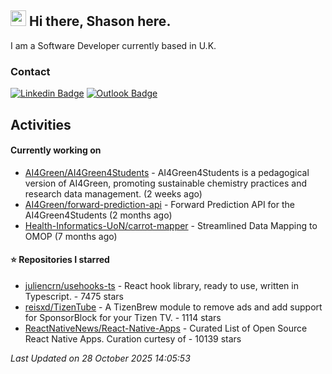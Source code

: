 ##  <img src="https://media.giphy.com/media/hvRJCLFzcasrR4ia7z/giphy.gif" width="25"> Hi there, Shason here.

I am a Software Developer currently based in U.K.

### Contact

[![Linkedin Badge](https://img.shields.io/badge/-shason-blue?style=flat-square&logo=Linkedin&logoColor=white&link=https://www.linkedin.com/in/shason/)](https://www.linkedin.com/in/shason/)
[![Outlook Badge](https://img.shields.io/badge/-shason.gurung@outlook.com-0072C6?style=flat-square&logo=Microsoft-Outlook&logoColor=white&link=mailto:shason.gurung@outlook.com)](mailto:shason.gurung@outlook.com)

## Activities

#### Currently working on

- [AI4Green/AI4Green4Students](https://github.com/AI4Green/AI4Green4Students) - AI4Green4Students is a pedagogical version of AI4Green, promoting sustainable chemistry practices and research data management. (2 weeks ago)
- [AI4Green/forward-prediction-api](https://github.com/AI4Green/forward-prediction-api) - Forward Prediction API for the AI4Green4Students (2 months ago)
- [Health-Informatics-UoN/carrot-mapper](https://github.com/Health-Informatics-UoN/carrot-mapper) - Streamlined Data Mapping to OMOP (7 months ago)

#### ⭐ Repositories I starred

- [juliencrn/usehooks-ts](https://github.com/juliencrn/usehooks-ts) - React hook library, ready to use, written in Typescript. - 7475 stars
- [reisxd/TizenTube](https://github.com/reisxd/TizenTube) - A TizenBrew module to remove ads and add support for SponsorBlock for your Tizen TV. - 1114 stars
- [ReactNativeNews/React-Native-Apps](https://github.com/ReactNativeNews/React-Native-Apps) - Curated List of Open Source React Native Apps.  Curation curtesy of - 10139 stars

_Last Updated on 28 October 2025 14:05:53_